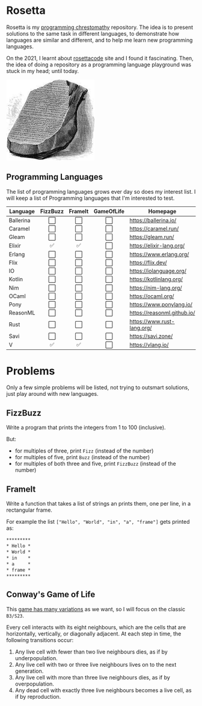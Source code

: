 # Rosetta
Rosetta is my [programming chrestomathy][chrestomathy] repository.
The idea is to present solutions to the same task in different languages, to demonstrate how languages are similar and different, and to help me learn new programming languages.

On the 2021, I learnt about [rosettacode][rosettacode] site and I found it fascinating. Then, the idea of doing a repository as a programming language playground was stuck in my head; until today.

![rosetta-stone.jpeg](./rosetta-stone.jpeg)

## Programming Languages
The list of programming languages grows ever day so does my interest list. I will keep a list of Programming languages that
I'm interested to test.

Language | FizzBuzz | FrameIt | GameOfLife | Homepage |
---------|:--------:|:-------:|:----------:| ---------|
Ballerina| :white_large_square: | :white_large_square: | :white_large_square: | https://ballerina.io/
Caramel  | :white_large_square: | :white_large_square: | :white_large_square: | https://caramel.run/
Gleam    | :white_large_square: | :white_large_square: | :white_large_square: | https://gleam.run/
Elixir   | :white_check_mark:   | :white_check_mark:   | :white_large_square: | https://elixir-lang.org/
Erlang   | :white_large_square: | :white_large_square: | :white_large_square: | https://www.erlang.org/
Flix     | :white_large_square: | :white_large_square: | :white_large_square: | https://flix.dev/
IO       | :white_large_square: | :white_large_square: | :white_large_square: | https://iolanguage.org/
Kotlin   | :white_large_square: | :white_large_square: | :white_large_square: | https://kotlinlang.org/
Nim      | :white_large_square: | :white_large_square: | :white_large_square: | https://nim-lang.org/
OCaml    | :white_large_square: | :white_large_square: | :white_large_square: | https://ocaml.org/
Pony     | :white_large_square: | :white_large_square: | :white_large_square: | https://www.ponylang.io/
ReasonML | :white_large_square: | :white_large_square: | :white_large_square: | https://reasonml.github.io/
Rust     | :white_large_square: | :white_large_square: | :white_large_square: | https://www.rust-lang.org/
Savi     | :white_large_square: | :white_large_square: | :white_large_square: | https://savi.zone/
V        | :white_check_mark:   | :white_check_mark:   | :white_large_square: | https://vlang.io/



# Problems
Only a few simple problems will be listed, not trying to outsmart solutions, just play around with new languages.

## FizzBuzz
Write a program that prints the integers from 1 to 100 (inclusive).

But:

- for multiples of three, print `Fizz` (instead of the number)
- for multiples of five, print `Buzz` (instead of the number)
- for multiples of both three and five, print `FizzBuzz` (instead of the number)


## FrameIt
Write a function that takes a list of strings an prints them, one per line, in a rectangular frame.

For example the list `["Hello", "World", "in", "a", "frame"]` gets printed as:


    *********
    * Hello *
    * World *
    * in    *
    * a     *
    * frame *
    *********


## Conway's Game of Life
This [game has many variations][game-of-life] as we want, so I will focus on the classic `B3/S23`.

Every cell interacts with its eight neighbours, which are the cells that are horizontally, vertically, or diagonally adjacent. At each step in time, the following transitions occur:

1. Any live cell with fewer than two live neighbours dies, as if by underpopulation.
2. Any live cell with two or three live neighbours lives on to the next generation.
3. Any live cell with more than three live neighbours dies, as if by overpopulation.
4. Any dead cell with exactly three live neighbours becomes a live cell, as if by reproduction.




[chrestomathy]: https://en.wikipedia.org/wiki/Chrestomathy
[rosettacode]: http://www.rosettacode.org/
[fizzbuzz]: http://www.rosettacode.org/wiki/FizzBuzz
[game-of-life]: https://en.wikipedia.org/wiki/Conway%27s_Game_of_Life
